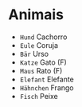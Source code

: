# Animais

-   `Hund` Cachorro
-   `Eule` Coruja
-   `Bär` Urso
-   `Katze` Gato (F)
-   `Maus` Rato (F)
-   `Elefant` Elefante
-   `Hähnchen` Frango
-   `Fisch` Peixe
